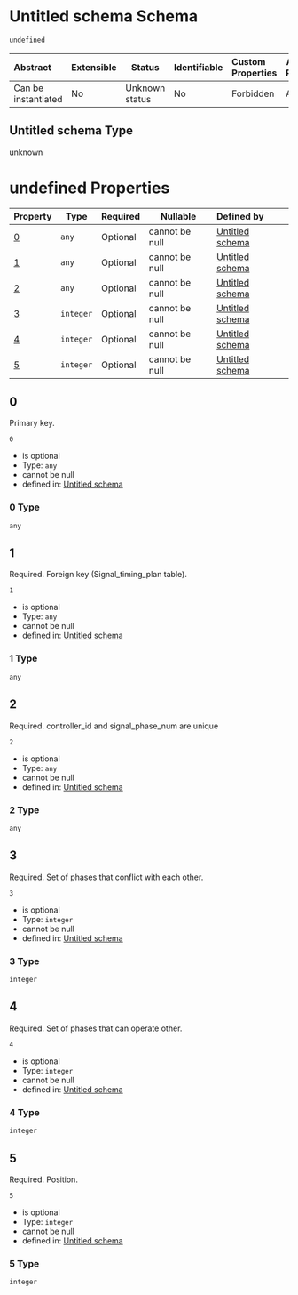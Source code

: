 # Untitled schema Schema

```txt
undefined
```




| Abstract            | Extensible | Status         | Identifiable | Custom Properties | Additional Properties | Access Restrictions | Defined In                                                                            |
| :------------------ | ---------- | -------------- | ------------ | :---------------- | --------------------- | ------------------- | ------------------------------------------------------------------------------------- |
| Can be instantiated | No         | Unknown status | No           | Forbidden         | Allowed               | none                | [signal_phase.schema.json](../../out/signal_phase.schema.json "open original schema") |

## Untitled schema Type

unknown

# undefined Properties

| Property | Type      | Required | Nullable       | Defined by                                                                |
| :------- | --------- | -------- | -------------- | :------------------------------------------------------------------------ |
| [0](#0)  | `any`     | Optional | cannot be null | [Untitled schema](signal_phase-properties-0.md "undefined#/properties/0") |
| [1](#1)  | `any`     | Optional | cannot be null | [Untitled schema](signal_phase-properties-1.md "undefined#/properties/1") |
| [2](#2)  | `any`     | Optional | cannot be null | [Untitled schema](signal_phase-properties-2.md "undefined#/properties/2") |
| [3](#3)  | `integer` | Optional | cannot be null | [Untitled schema](signal_phase-properties-3.md "undefined#/properties/3") |
| [4](#4)  | `integer` | Optional | cannot be null | [Untitled schema](signal_phase-properties-4.md "undefined#/properties/4") |
| [5](#5)  | `integer` | Optional | cannot be null | [Untitled schema](signal_phase-properties-5.md "undefined#/properties/5") |

## 0

Primary key.


`0`

-   is optional
-   Type: `any`
-   cannot be null
-   defined in: [Untitled schema](signal_phase-properties-0.md "undefined#/properties/0")

### 0 Type

`any`

## 1

Required. Foreign key (Signal_timing_plan table).


`1`

-   is optional
-   Type: `any`
-   cannot be null
-   defined in: [Untitled schema](signal_phase-properties-1.md "undefined#/properties/1")

### 1 Type

`any`

## 2

Required. controller_id and signal_phase_num are unique


`2`

-   is optional
-   Type: `any`
-   cannot be null
-   defined in: [Untitled schema](signal_phase-properties-2.md "undefined#/properties/2")

### 2 Type

`any`

## 3

Required. Set of phases that conflict with each other. 


`3`

-   is optional
-   Type: `integer`
-   cannot be null
-   defined in: [Untitled schema](signal_phase-properties-3.md "undefined#/properties/3")

### 3 Type

`integer`

## 4

Required. Set of phases that can operate other.


`4`

-   is optional
-   Type: `integer`
-   cannot be null
-   defined in: [Untitled schema](signal_phase-properties-4.md "undefined#/properties/4")

### 4 Type

`integer`

## 5

Required. Position.


`5`

-   is optional
-   Type: `integer`
-   cannot be null
-   defined in: [Untitled schema](signal_phase-properties-5.md "undefined#/properties/5")

### 5 Type

`integer`
